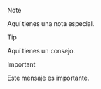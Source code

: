 > [!NOTE]
> Aquí tienes una nota especial.

> [!TIP]
> Aquí tienes un consejo.

> [!IMPORTANT]
> Este mensaje es importante.
